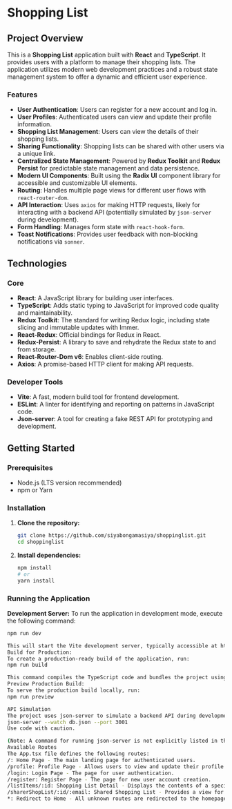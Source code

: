 # Shopping List

## Project Overview

This is a **Shopping List** application built with **React** and **TypeScript**. It provides users with a platform to manage their shopping lists. The application utilizes modern web development practices and a robust state management system to offer a dynamic and efficient user experience.

### Features
*   **User Authentication**: Users can register for a new account and log in.
*   **User Profiles**: Authenticated users can view and update their profile information.
*   **Shopping List Management**: Users can view the details of their shopping lists.
*   **Sharing Functionality**: Shopping lists can be shared with other users via a unique link.
*   **Centralized State Management**: Powered by **Redux Toolkit** and **Redux Persist** for predictable state management and data persistence.
*   **Modern UI Components**: Built using the **Radix UI** component library for accessible and customizable UI elements.
*   **Routing**: Handles multiple page views for different user flows with `react-router-dom`.
*   **API Interaction**: Uses `axios` for making HTTP requests, likely for interacting with a backend API (potentially simulated by `json-server` during development).
*   **Form Handling**: Manages form state with `react-hook-form`.
*   **Toast Notifications**: Provides user feedback with non-blocking notifications via `sonner`.

## Technologies

### Core
*   **React**: A JavaScript library for building user interfaces.
*   **TypeScript**: Adds static typing to JavaScript for improved code quality and maintainability.
*   **Redux Toolkit**: The standard for writing Redux logic, including state slicing and immutable updates with Immer.
*   **React-Redux**: Official bindings for Redux in React.
*   **Redux-Persist**: A library to save and rehydrate the Redux state to and from storage.
*   **React-Router-Dom v6**: Enables client-side routing.
*   **Axios**: A promise-based HTTP client for making API requests.

### Developer Tools
*   **Vite**: A fast, modern build tool for frontend development.
*   **ESLint**: A linter for identifying and reporting on patterns in JavaScript code.
*   **Json-server**: A tool for creating a fake REST API for prototyping and development.

## Getting Started

### Prerequisites

*   Node.js (LTS version recommended)
*   npm or Yarn

### Installation

1.  **Clone the repository:**
    ```sh
    git clone https://github.com/siyabongamasiya/shoppinglist.git
    cd shoppinglist
    ```

2.  **Install dependencies:**
    ```sh
    npm install
    # or
    yarn install
    ```

### Running the Application

**Development Server:**
To run the application in development mode, execute the following command:
```sh
npm run dev

This will start the Vite development server, typically accessible at http://localhost:5173. 
Build for Production:
To create a production-ready build of the application, run:
npm run build

This command compiles the TypeScript code and bundles the project using Vite.
Preview Production Build:
To serve the production build locally, run: 
npm run preview

API Simulation
The project uses json-server to simulate a backend API during development. To run it, you would typically have a command like this:
json-server --watch db.json --port 3001
Use code with caution.

(Note: A command for running json-server is not explicitly listed in the scripts object, so you may need to add one or run it manually to use the development API.)
Available Routes
The App.tsx file defines the following routes:
/: Home Page - The main landing page for authenticated users.
/profile: Profile Page - Allows users to view and update their profile.
/login: Login Page - The page for user authentication.
/register: Register Page - The page for new user account creation.
/listItems/:id: Shopping List Detail - Displays the contents of a specific shopping list.
/sharerShopList/:id/:email: Shared Shopping List - Provides a view for a shared shopping list.
*: Redirect to Home - All unknown routes are redirected to the homepage. 
